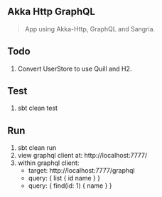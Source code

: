 Akka Http GraphQL
-----------------
>App using Akka-Http, GraphQL and Sangria.

Todo
----
1. Convert UserStore to use Quill and H2.

Test
----
1. sbt clean test

Run
---
1. sbt clean run
2. view graphql client at: http://localhost:7777/
3. within graphql client:
    * target: http://localhost:7777/graphql
    * query: { list { id name } }
    * query: { find(id: 1) { name } }